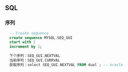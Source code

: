 ## SQL





### **序列**

```sql
  -- Create sequence   
  create sequence MYSQL.SEQ_GUI   
  start with 1   
  increment by 1; 
  
  下个序列：SEQ_GUI.NEXTVAL
  当前序列：SEQ_GUI.CURRVAL
  获取序列：select SEQ_GUI.NEXTVAL FROM dual ; -- oracle
```

​	

 






